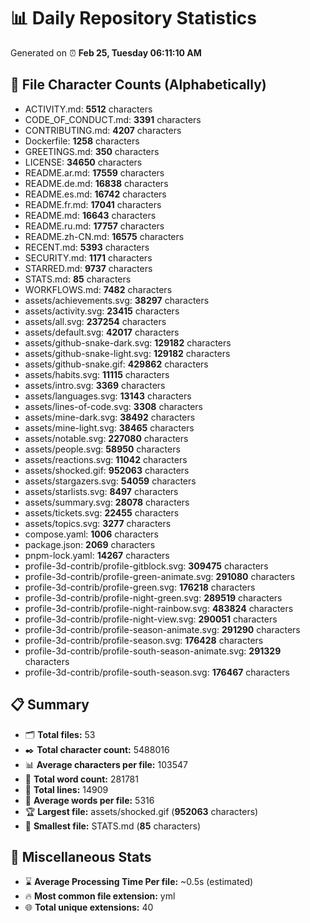 # 📊 Daily Repository Statistics
Generated on ⏰ **Feb 25, Tuesday 06:11:10 AM**

## 📂 File Character Counts (Alphabetically)
- ACTIVITY.md: **5512** characters
- CODE_OF_CONDUCT.md: **3391** characters
- CONTRIBUTING.md: **4207** characters
- Dockerfile: **1258** characters
- GREETINGS.md: **350** characters
- LICENSE: **34650** characters
- README.ar.md: **17559** characters
- README.de.md: **16838** characters
- README.es.md: **16742** characters
- README.fr.md: **17041** characters
- README.md: **16643** characters
- README.ru.md: **17757** characters
- README.zh-CN.md: **16575** characters
- RECENT.md: **5393** characters
- SECURITY.md: **1171** characters
- STARRED.md: **9737** characters
- STATS.md: **85** characters
- WORKFLOWS.md: **7482** characters
- assets/achievements.svg: **38297** characters
- assets/activity.svg: **23415** characters
- assets/all.svg: **237254** characters
- assets/default.svg: **42017** characters
- assets/github-snake-dark.svg: **129182** characters
- assets/github-snake-light.svg: **129182** characters
- assets/github-snake.gif: **429862** characters
- assets/habits.svg: **11115** characters
- assets/intro.svg: **3369** characters
- assets/languages.svg: **13143** characters
- assets/lines-of-code.svg: **3308** characters
- assets/mine-dark.svg: **38492** characters
- assets/mine-light.svg: **38465** characters
- assets/notable.svg: **227080** characters
- assets/people.svg: **58950** characters
- assets/reactions.svg: **11042** characters
- assets/shocked.gif: **952063** characters
- assets/stargazers.svg: **54059** characters
- assets/starlists.svg: **8497** characters
- assets/summary.svg: **28078** characters
- assets/tickets.svg: **22455** characters
- assets/topics.svg: **3277** characters
- compose.yaml: **1006** characters
- package.json: **2069** characters
- pnpm-lock.yaml: **14267** characters
- profile-3d-contrib/profile-gitblock.svg: **309475** characters
- profile-3d-contrib/profile-green-animate.svg: **291080** characters
- profile-3d-contrib/profile-green.svg: **176218** characters
- profile-3d-contrib/profile-night-green.svg: **289519** characters
- profile-3d-contrib/profile-night-rainbow.svg: **483824** characters
- profile-3d-contrib/profile-night-view.svg: **290051** characters
- profile-3d-contrib/profile-season-animate.svg: **291290** characters
- profile-3d-contrib/profile-season.svg: **176428** characters
- profile-3d-contrib/profile-south-season-animate.svg: **291329** characters
- profile-3d-contrib/profile-south-season.svg: **176467** characters

## 📋 Summary
- 🗂️ **Total files:** 53
- ✒️ **Total character count:** 5488016
- 📊 **Average characters per file:** 103547
- 📝 **Total word count:** 281781
- 🧾 **Total lines:** 14909
- 📐 **Average words per file:** 5316
- 🏆 **Largest file:** assets/shocked.gif (**952063** characters)
- 🥉 **Smallest file:** STATS.md (**85** characters)

## 🌟 Miscellaneous Stats
- ⌛ **Average Processing Time Per file:** ~0.5s (estimated)
- 🔥 **Most common file extension:** yml
- 🌐 **Total unique extensions:** 40
